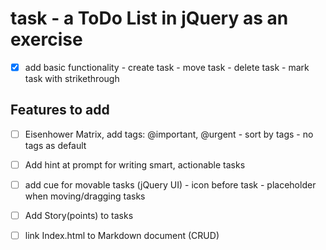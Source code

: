 # task - a ToDo List in jQuery as an exercise

- [x] add basic functionality
        - create task
        - move task
        - delete task
        - mark task with strikethrough

## Features to add

- [ ] Eisenhower Matrix, add tags: @important, @urgent
        - sort by tags
        - no tags as default
- [ ] Add hint at prompt for writing smart, actionable tasks

- [ ] add cue for movable tasks (jQuery UI)
        - icon before task
        - placeholder when moving/dragging tasks

- [ ] Add Story(points) to tasks

- [ ] link Index.html to Markdown document (CRUD)
